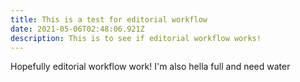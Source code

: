 ```yaml
---
title: This is a test for editorial workflow
date: 2021-05-06T02:48:06.921Z
description: This is to see if editorial workflow works!
---
```

Hopefully editorial workflow work! I'm also hella full and need water